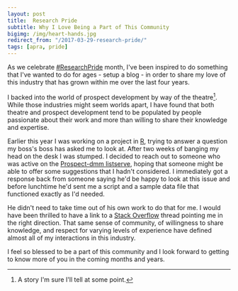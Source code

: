 ```yaml
---
layout: post
title:  Research Pride
subtitle: Why I Love Being a Part of This Community
bigimg: /img/heart-hands.jpg
redirect_from: "/2017-03-29-research-pride/"
tags: [apra, pride]
---
```

As we celebrate [#ResearchPride](https://twitter.com/search?src=typd&q=%23researchpride) month, I've been inspired to do something that I've wanted to do for ages - setup a blog - in order to share my love of this industry that has grown within me over the last four years.

I backed into the world of prospect development by way of the theatre[^1]. While those industries might seem worlds apart, I have found that both theatre and prospect development tend to be populated by people passionate about their work and more than willing to share their knowledge and expertise.

Earlier this year I was working on a project in [R](https://cran.r-project.org/), trying to answer a question my boss's boss has asked me to look at. After two weeks of banging my head on the desk I was stumped. I decided to reach out to someone who was active on the [Prospect-dmm listserve](https://mailman.mit.edu/mailman/listinfo/prospect-dmm), hoping that someone might be able to offer some suggestions that I hadn't considered. I immediately got a response back from someone saying he'd be happy to look at this issue and before lunchtime he'd sent me a script and a sample data file that functioned exactly as I'd needed.

He didn't need to take time out of his own work to do that for me. I would have been thrilled to have a link to a [Stack Overflow](http://stackoverflow.com/) thread pointing me in the right direction. That same sense of community, of willingness to share knowledge, and respect for varying levels of experience have defined almost all of my interactions in this industry.  

I feel so blessed to be a part of this community and I look forward to getting to know more of you in the coming months and years.

[^1]: A story I'm sure I'll tell at some point.

